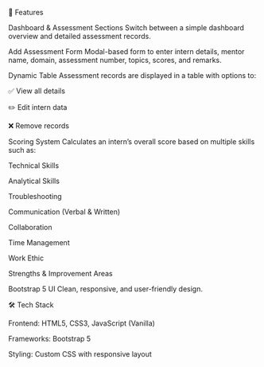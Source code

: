 🚀 Features

Dashboard & Assessment Sections
Switch between a simple dashboard overview and detailed assessment records.

Add Assessment Form
Modal-based form to enter intern details, mentor name, domain, assessment number, topics, scores, and remarks.

Dynamic Table
Assessment records are displayed in a table with options to:

✅ View all details

✏️ Edit intern data

❌ Remove records

Scoring System
Calculates an intern’s overall score based on multiple skills such as:

Technical Skills

Analytical Skills

Troubleshooting

Communication (Verbal & Written)

Collaboration

Time Management

Work Ethic

Strengths & Improvement Areas

Bootstrap 5 UI
Clean, responsive, and user-friendly design.

🛠️ Tech Stack

Frontend: HTML5, CSS3, JavaScript (Vanilla)

Frameworks: Bootstrap 5

Styling: Custom CSS with responsive layout